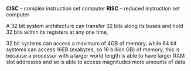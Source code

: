 **CISC** – complex instruction set computer
**RISC** – reduced instruction set computer

A 32 bit system architecture can transfer 32 bits along its buses and hold 32 bits within its registers at any one time, 

32 bit systems can access a maximum of 4GB of memory, while 64 bit systems can access 16EB (exabytes, so 16 billion GB) of memory, this is because a processor with a larger world length is able to have larger RAM slot addresses and so is able to access magnitudes more amounts of data
